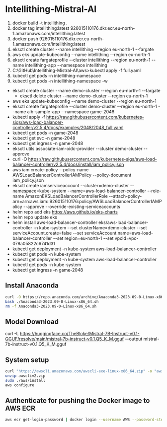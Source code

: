 # Intellithing-Mistral-AI

1. docker build -t intellithing .
1. docker tag intellithing:latest 926015110176.dkr.ecr.eu-north-1.amazonaws.com/intellithing:latest
1. docker push 926015110176.dkr.ecr.eu-north-1.amazonaws.com/intellithing:latest
2. eksctl create cluster --name intellithing --region eu-north-1 --fargate
3. aws eks update-kubeconfig --name intellithing --region eu-north-1
4. eksctl create fargateprofile --cluster intellithing --region eu-north-1 --name intellithing-app --namespace intellithing
5. C:\GitHub\Intellithing-Mistral-AI\aws>kubectl apply -f full.yaml
6. kubectl get pods -n intellithing-namespace
7. kubectl get pods -n intellithing-namespace -w



- eksctl create cluster --name demo-cluster --region eu-north-1 --fargate
  - eksctl delete cluster --name demo-cluster --region eu-north-1
- aws eks update-kubeconfig --name demo-cluster --region eu-north-1
- eksctl create fargateprofile --cluster demo-cluster --region eu-north-1 --name alb-sample-app --namespace game-2048
- kubectl apply -f https://raw.githubusercontent.com/kubernetes-sigs/aws-load-balancer-controller/v2.5.4/docs/examples/2048/2048_full.yaml
- kubectl get pods -n game-2048
- kubectl get svc -n game-2048
- kubectl get ingress -n game-2048
- eksctl utils associate-iam-oidc-provider --cluster demo-cluster --approve
- curl -O https://raw.githubusercontent.com/kubernetes-sigs/aws-load-balancer-controller/v2.5.4/docs/install/iam_policy.json
- aws iam create-policy --policy-name AWSLoadBalancerControllerIAMPolicy --policy-document iam_policy.json
- eksctl create iamserviceaccount --cluster=demo-cluster --namespace=kube-system --name=aws-load-balancer-controller 
  --role-name AmazonEKSLoadBalancerControllerRole 
  --attach-policy-arn=arn:aws:iam::926015110176:policy/AWSLoadBalancerControllerIAMPolicy --approve 
  --override-existing-serviceaccounts
- helm repo add eks https://aws.github.io/eks-charts
- helm repo update eks
- helm install aws-load-balancer-controller eks/aws-load-balancer-controller -n kube-system --set clusterName=demo-cluster --set serviceAccount.create=false --set serviceAccount.name=aws-load-balancer-controller --set region=eu-north-1 --set vpcId=vpc-078a05822c6741d31
- kubectl get deployment -n kube-system aws-load-balancer-controller
- kubectl get pods -n kube-system
- kubectl get deployment -n kube-system aws-load-balancer-controller
- kubectl get pods -n kube-system
- kubectl get ingress -n game-2048


## Install Anaconda
```bash
curl -O https://repo.anaconda.com/archive/Anaconda3-2023.09-0-Linux-x86_64.sh
bash ./Anaconda3-2023.09-0-Linux-x86_64.sh
rm -f Anaconda3-2023.09-0-Linux-x86_64.sh
```



## Model Download
curl -L https://huggingface.co/TheBloke/Mistral-7B-Instruct-v0.1-GGUF/resolve/main/mistral-7b-instruct-v0.1.Q5_K_M.gguf --output mistral-7b-instruct-v0.1.Q5_K_M.gguf

## System setup
```bash
curl "https://awscli.amazonaws.com/awscli-exe-linux-x86_64.zip" -o "awscliv2.zip"
unzip awscliv2.zip
sudo ./aws/install
aws configure
```

## Authenticate for pushing the Docker image to AWS ECR
```bash
aws ecr get-login-password | docker login --username AWS --password-stdin 926015110176.dkr.ecr.eu-north-1.amazonaws.com
```
